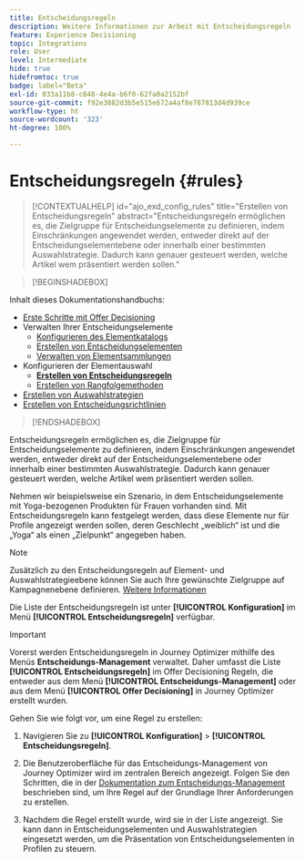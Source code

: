 ```yaml
---
title: Entscheidungsregeln
description: Weitere Informationen zur Arbeit mit Entscheidungsregeln
feature: Experience Decisioning
topic: Integrations
role: User
level: Intermediate
hide: true
hidefromtoc: true
badge: label="Beta"
exl-id: 033a11b8-c848-4e4a-b6f0-62fa0a2152bf
source-git-commit: f92e3882d3b5e515e672a4af8e787813d4d939ce
workflow-type: ht
source-wordcount: '323'
ht-degree: 100%

---
```


# Entscheidungsregeln {#rules}

>[!CONTEXTUALHELP]
>id="ajo_exd_config_rules"
>title="Erstellen von Entscheidungsregeln"
>abstract="Entscheidungsregeln ermöglichen es, die Zielgruppe für Entscheidungselemente zu definieren, indem Einschränkungen angewendet werden, entweder direkt auf der Entscheidungselementebene oder innerhalb einer bestimmten Auswahlstrategie. Dadurch kann genauer gesteuert werden, welche Artikel wem präsentiert werden sollen."

>[!BEGINSHADEBOX]

Inhalt dieses Dokumentationshandbuchs:

* [Erste Schritte mit Offer Decisioning](gs-experience-decisioning.md)
* Verwalten Ihrer Entscheidungselemente
   * [Konfigurieren des Elementkatalogs](catalogs.md)
   * [Erstellen von Entscheidungselementen](items.md)
   * [Verwalten von Elementsammlungen](collections.md)
* Konfigurieren der Elementauswahl
   * **[Erstellen von Entscheidungsregeln](rules.md)**
   * [Erstellen von Rangfolgemethoden](ranking.md)
* [Erstellen von Auswahlstrategien](selection-strategies.md)
* [Erstellen von Entscheidungsrichtlinien](create-decision.md)

>[!ENDSHADEBOX]

Entscheidungsregeln ermöglichen es, die Zielgruppe für Entscheidungselemente zu definieren, indem Einschränkungen angewendet werden, entweder direkt auf der Entscheidungselementebene oder innerhalb einer bestimmten Auswahlstrategie. Dadurch kann genauer gesteuert werden, welche Artikel wem präsentiert werden sollen.

Nehmen wir beispielsweise ein Szenario, in dem Entscheidungselemente mit Yoga-bezogenen Produkten für Frauen vorhanden sind. Mit Entscheidungsregeln kann festgelegt werden, dass diese Elemente nur für Profile angezeigt werden sollen, deren Geschlecht „weiblich“ ist und die „Yoga“ als einen „Zielpunkt“ angegeben haben.

>[!NOTE]
>
>Zusätzlich zu den Entscheidungsregeln auf Element- und Auswahlstrategieebene können Sie auch Ihre gewünschte Zielgruppe auf Kampagnenebene definieren. [Weitere Informationen](../campaigns/create-campaign.md#audience)


Die Liste der Entscheidungsregeln ist unter **[!UICONTROL Konfiguration]** im Menü **[!UICONTROL Entscheidungsregeln]** verfügbar.

<!--![](assets/decision-rules-list.png)-->

>[!IMPORTANT]
>
>Vorerst werden Entscheidungsregeln in Journey Optimizer mithilfe des Menüs **Entscheidungs-Management** verwaltet. Daher umfasst die Liste **[!UICONTROL Entscheidungsregeln]** im Offer Decisioning Regeln, die entweder aus dem Menü **[!UICONTROL Entscheidungs-Management]** oder aus dem Menü **[!UICONTROL Offer Decisioning]** in Journey Optimizer erstellt wurden.

Gehen Sie wie folgt vor, um eine Regel zu erstellen:

1. Navigieren Sie zu **[!UICONTROL Konfiguration]** > **[!UICONTROL Entscheidungsregeln]**.
1. Die Benutzeroberfläche für das Entscheidungs-Management von Journey Optimizer wird im zentralen Bereich angezeigt. Folgen Sie den Schritten, die in der [Dokumentation zum Entscheidungs-Management](../offers/offer-library/creating-decision-rules.md) beschrieben sind, um Ihre Regel auf der Grundlage Ihrer Anforderungen zu erstellen.

1. Nachdem die Regel erstellt wurde, wird sie in der Liste angezeigt. Sie kann dann in Entscheidungselementen und Auswahlstrategien eingesetzt werden, um die Präsentation von Entscheidungselementen in Profilen zu steuern.
